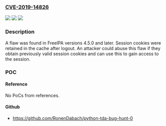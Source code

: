 ### [CVE-2019-14826](https://cve.mitre.org/cgi-bin/cvename.cgi?name=CVE-2019-14826)
![](https://img.shields.io/static/v1?label=Product&message=ipa&color=blue)
![](https://img.shields.io/static/v1?label=Version&message=FreeIPA%20versions%204.5.0%20and%20later%20&color=brightgreen)
![](https://img.shields.io/static/v1?label=Vulnerability&message=CWE-613&color=brightgreen)

### Description

A flaw was found in FreeIPA versions 4.5.0 and later. Session cookies were retained in the cache after logout. An attacker could abuse this flaw if they obtain previously valid session cookies and can use this to gain access to the session.

### POC

#### Reference
No PoCs from references.

#### Github
- https://github.com/RonenDabach/python-tda-bug-hunt-0

